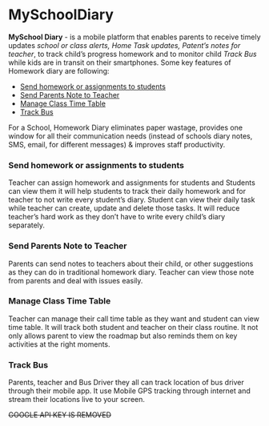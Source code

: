 # MySchoolDiary
**MySchool Diary** - is a mobile platform that enables parents to receive timely updates *school or class alerts, Home Task updates, Patent’s notes for teacher*, to track child’s progress homework and to monitor child *Track Bus* while kids are in transit on their smartphones. Some key features of Homework diary are following:
- [Send homework or assignments to students](###Send-homework-or-assignments-to-students)
- [Send Parents Note to Teacher](###Send-Parents-Note-to-Teacher)
- [Manage Class Time Table](###Manage-Class-Time-Table)
- [Track Bus](###Track-Bus)

For a School, Homework Diary eliminates paper wastage, provides one window for all their communication needs (instead of schools diary notes, SMS, email, for different messages) & improves staff productivity.

### Send homework or assignments to students
Teacher can assign homework and assignments for students and Students can view them it will help students to track their daily homework and for teacher to not write every student’s diary. Student can view their daily task while teacher can create, update and delete those tasks. It will reduce teacher’s hard work as they don’t have to write every child’s diary separately.

### Send Parents Note to Teacher
Parents can send notes to teachers about their child, or other suggestions as they can do in traditional homework diary. Teacher can view those note from parents and deal with issues easily.

### Manage Class Time Table
Teacher can manage their call time table as they want and student can view time table. It will track both student and teacher on their class routine. It not only allows parent to view the roadmap but also reminds them on key activities at the right moments. 
### Track Bus
Parents, teacher and Bus Driver they all can track location of bus driver through their mobile app. It use Mobile GPS tracking through internet and stream their locations live to your screen.

~~GOOGLE API KEY IS REMOVED~~
